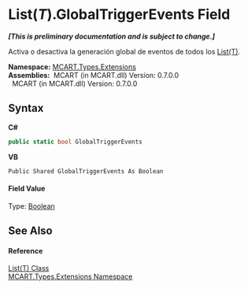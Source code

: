 # List(*T*).GlobalTriggerEvents Field
 _**\[This is preliminary documentation and is subject to change.\]**_

Activa o desactiva la generación global de eventos de todos los <a href="e472f890-0d94-e75b-9f29-f49cc04a830f">List(T)</a>.

**Namespace:**&nbsp;<a href="a8e71047-44e0-7000-43f0-67a6f5b9758c">MCART.Types.Extensions</a><br />**Assemblies:**&nbsp;&nbsp;MCART (in MCART.dll) Version: 0.7.0.0<br />&nbsp;&nbsp;MCART (in MCART.dll) Version: 0.7.0.0<br />

## Syntax

**C#**<br />
``` C#
public static bool GlobalTriggerEvents
```

**VB**<br />
``` VB
Public Shared GlobalTriggerEvents As Boolean
```


#### Field Value
Type: <a href="http://msdn2.microsoft.com/es-es/library/a28wyd50" target="_blank">Boolean</a>

## See Also


#### Reference
<a href="e472f890-0d94-e75b-9f29-f49cc04a830f">List(T) Class</a><br /><a href="a8e71047-44e0-7000-43f0-67a6f5b9758c">MCART.Types.Extensions Namespace</a><br />
